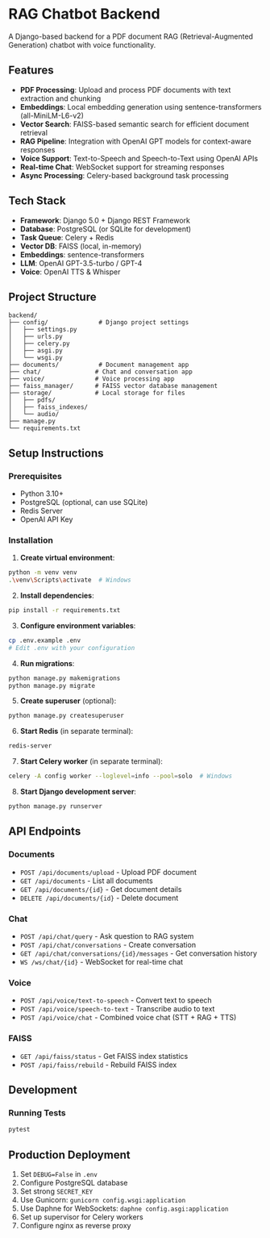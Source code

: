 # RAG Chatbot Backend

A Django-based backend for a PDF document RAG (Retrieval-Augmented Generation) chatbot with voice functionality.

## Features

- **PDF Processing**: Upload and process PDF documents with text extraction and chunking
- **Embeddings**: Local embedding generation using sentence-transformers (all-MiniLM-L6-v2)
- **Vector Search**: FAISS-based semantic search for efficient document retrieval
- **RAG Pipeline**: Integration with OpenAI GPT models for context-aware responses
- **Voice Support**: Text-to-Speech and Speech-to-Text using OpenAI APIs
- **Real-time Chat**: WebSocket support for streaming responses
- **Async Processing**: Celery-based background task processing

## Tech Stack

- **Framework**: Django 5.0 + Django REST Framework
- **Database**: PostgreSQL (or SQLite for development)
- **Task Queue**: Celery + Redis
- **Vector DB**: FAISS (local, in-memory)
- **Embeddings**: sentence-transformers
- **LLM**: OpenAI GPT-3.5-turbo / GPT-4
- **Voice**: OpenAI TTS & Whisper

## Project Structure

```
backend/
├── config/              # Django project settings
│   ├── settings.py
│   ├── urls.py
│   ├── celery.py
│   ├── asgi.py
│   └── wsgi.py
├── documents/           # Document management app
├── chat/               # Chat and conversation app
├── voice/              # Voice processing app
├── faiss_manager/      # FAISS vector database management
├── storage/            # Local storage for files
│   ├── pdfs/
│   ├── faiss_indexes/
│   └── audio/
├── manage.py
└── requirements.txt
```

## Setup Instructions

### Prerequisites

- Python 3.10+
- PostgreSQL (optional, can use SQLite)
- Redis Server
- OpenAI API Key

### Installation

1. **Create virtual environment**:

```bash
python -m venv venv
.\venv\Scripts\activate  # Windows
```

2. **Install dependencies**:

```bash
pip install -r requirements.txt
```

3. **Configure environment variables**:

```bash
cp .env.example .env
# Edit .env with your configuration
```

4. **Run migrations**:

```bash
python manage.py makemigrations
python manage.py migrate
```

5. **Create superuser** (optional):

```bash
python manage.py createsuperuser
```

6. **Start Redis** (in separate terminal):

```bash
redis-server
```

7. **Start Celery worker** (in separate terminal):

```bash
celery -A config worker --loglevel=info --pool=solo  # Windows
```

8. **Start Django development server**:

```bash
python manage.py runserver
```

## API Endpoints

### Documents

- `POST /api/documents/upload` - Upload PDF document
- `GET /api/documents` - List all documents
- `GET /api/documents/{id}` - Get document details
- `DELETE /api/documents/{id}` - Delete document

### Chat

- `POST /api/chat/query` - Ask question to RAG system
- `POST /api/chat/conversations` - Create conversation
- `GET /api/chat/conversations/{id}/messages` - Get conversation history
- `WS /ws/chat/{id}` - WebSocket for real-time chat

### Voice

- `POST /api/voice/text-to-speech` - Convert text to speech
- `POST /api/voice/speech-to-text` - Transcribe audio to text
- `POST /api/voice/chat` - Combined voice chat (STT + RAG + TTS)

### FAISS

- `GET /api/faiss/status` - Get FAISS index statistics
- `POST /api/faiss/rebuild` - Rebuild FAISS index

## Development

### Running Tests

```bash
pytest
```

## Production Deployment

1. Set `DEBUG=False` in `.env`
2. Configure PostgreSQL database
3. Set strong `SECRET_KEY`
4. Use Gunicorn: `gunicorn config.wsgi:application`
5. Use Daphne for WebSockets: `daphne config.asgi:application`
6. Set up supervisor for Celery workers
7. Configure nginx as reverse proxy
